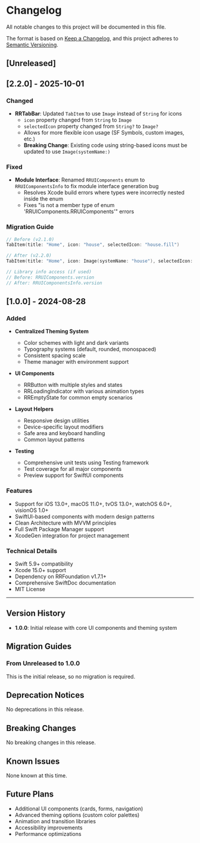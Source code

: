 # Changelog

All notable changes to this project will be documented in this file.

The format is based on [Keep a Changelog](https://keepachangelog.com/en/1.0.0/),
and this project adheres to [Semantic Versioning](https://semver.org/spec/v2.0.0.html).

## [Unreleased]

## [2.2.0] - 2025-10-01

### Changed
- **RRTabBar**: Updated `TabItem` to use `Image` instead of `String` for icons
  - `icon` property changed from `String` to `Image`
  - `selectedIcon` property changed from `String?` to `Image?`
  - Allows for more flexible icon usage (SF Symbols, custom images, etc.)
  - **Breaking Change**: Existing code using string-based icons must be updated to use `Image(systemName:)`

### Fixed
- **Module Interface**: Renamed `RRUIComponents` enum to `RRUIComponentsInfo` to fix module interface generation bug
  - Resolves Xcode build errors where types were incorrectly nested inside the enum
  - Fixes "is not a member type of enum 'RRUIComponents.RRUIComponents'" errors

### Migration Guide
```swift
// Before (v2.1.0)
TabItem(title: "Home", icon: "house", selectedIcon: "house.fill")

// After (v2.2.0)
TabItem(title: "Home", icon: Image(systemName: "house"), selectedIcon: Image(systemName: "house.fill"))

// Library info access (if used)
// Before: RRUIComponents.version
// After: RRUIComponentsInfo.version
```

## [1.0.0] - 2024-08-28

### Added
- **Centralized Theming System**
  - Color schemes with light and dark variants
  - Typography systems (default, rounded, monospaced)
  - Consistent spacing scale
  - Theme manager with environment support

- **UI Components**
  - RRButton with multiple styles and states
  - RRLoadingIndicator with various animation types
  - RREmptyState for common empty scenarios

- **Layout Helpers**
  - Responsive design utilities
  - Device-specific layout modifiers
  - Safe area and keyboard handling
  - Common layout patterns

- **Testing**
  - Comprehensive unit tests using Testing framework
  - Test coverage for all major components
  - Preview support for SwiftUI components

### Features
- Support for iOS 13.0+, macOS 11.0+, tvOS 13.0+, watchOS 6.0+, visionOS 1.0+
- SwiftUI-based components with modern design patterns
- Clean Architecture with MVVM principles
- Full Swift Package Manager support
- XcodeGen integration for project management

### Technical Details
- Swift 5.9+ compatibility
- Xcode 15.0+ support
- Dependency on RRFoundation v1.7.1+
- Comprehensive SwiftDoc documentation
- MIT License

---

## Version History

- **1.0.0**: Initial release with core UI components and theming system

## Migration Guides

### From Unreleased to 1.0.0
This is the initial release, so no migration is required.

## Deprecation Notices

No deprecations in this release.

## Breaking Changes

No breaking changes in this release.

## Known Issues

None known at this time.

## Future Plans

- Additional UI components (cards, forms, navigation)
- Advanced theming options (custom color palettes)
- Animation and transition libraries
- Accessibility improvements
- Performance optimizations


